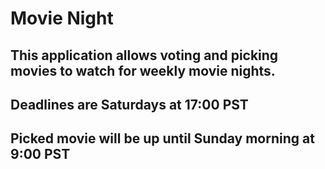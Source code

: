 # Movie Night
## This application allows voting and picking movies to watch for weekly movie nights.
## Deadlines are Saturdays at 17:00 PST
## Picked movie will be up until Sunday morning at 9:00 PST